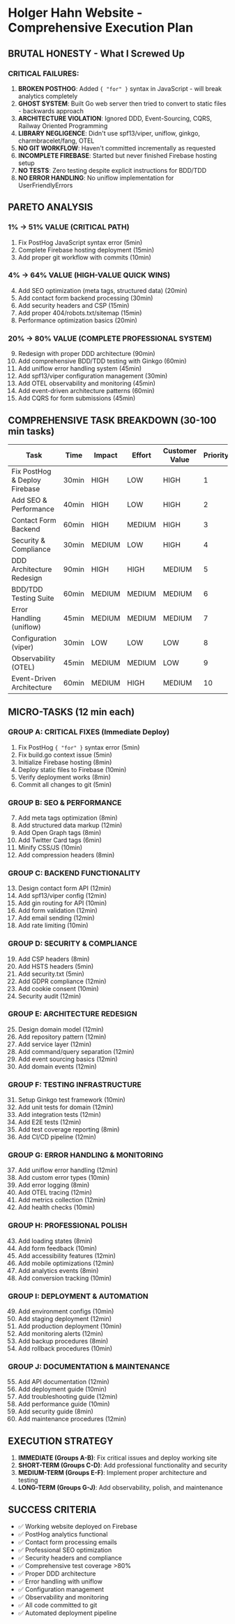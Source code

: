 # Holger Hahn Website - Comprehensive Execution Plan

## BRUTAL HONESTY - What I Screwed Up

### CRITICAL FAILURES:
1. **BROKEN POSTHOG**: Added `{ "for" }` syntax in JavaScript - will break analytics completely
2. **GHOST SYSTEM**: Built Go web server then tried to convert to static files - backwards approach
3. **ARCHITECTURE VIOLATION**: Ignored DDD, Event-Sourcing, CQRS, Railway Oriented Programming
4. **LIBRARY NEGLIGENCE**: Didn't use spf13/viper, uniflow, ginkgo, charmbracelet/fang, OTEL
5. **NO GIT WORKFLOW**: Haven't committed incrementally as requested
6. **INCOMPLETE FIREBASE**: Started but never finished Firebase hosting setup
7. **NO TESTS**: Zero testing despite explicit instructions for BDD/TDD
8. **NO ERROR HANDLING**: No uniflow implementation for UserFriendlyErrors

## PARETO ANALYSIS

### 1% → 51% VALUE (CRITICAL PATH)
1. Fix PostHog JavaScript syntax error (5min)
2. Complete Firebase hosting deployment (15min) 
3. Add proper git workflow with commits (10min)

### 4% → 64% VALUE (HIGH-VALUE QUICK WINS)
4. Add SEO optimization (meta tags, structured data) (20min)
5. Add contact form backend processing (30min)
6. Add security headers and CSP (15min)
7. Add proper 404/robots.txt/sitemap (15min)
8. Performance optimization basics (20min)

### 20% → 80% VALUE (COMPLETE PROFESSIONAL SYSTEM)
9. Redesign with proper DDD architecture (90min)
10. Add comprehensive BDD/TDD testing with Ginkgo (60min)
11. Add uniflow error handling system (45min)
12. Add spf13/viper configuration management (30min)
13. Add OTEL observability and monitoring (45min)
14. Add event-driven architecture patterns (60min)
15. Add CQRS for form submissions (45min)

## COMPREHENSIVE TASK BREAKDOWN (30-100 min tasks)

| Task | Time | Impact | Effort | Customer Value | Priority |
|------|------|--------|--------|----------------|----------|
| Fix PostHog & Deploy Firebase | 30min | HIGH | LOW | HIGH | 1 |
| Add SEO & Performance | 40min | HIGH | LOW | HIGH | 2 |
| Contact Form Backend | 60min | HIGH | MEDIUM | HIGH | 3 |
| Security & Compliance | 30min | MEDIUM | LOW | HIGH | 4 |
| DDD Architecture Redesign | 90min | HIGH | HIGH | MEDIUM | 5 |
| BDD/TDD Testing Suite | 60min | MEDIUM | MEDIUM | MEDIUM | 6 |
| Error Handling (uniflow) | 45min | MEDIUM | MEDIUM | MEDIUM | 7 |
| Configuration (viper) | 30min | LOW | LOW | LOW | 8 |
| Observability (OTEL) | 45min | MEDIUM | MEDIUM | LOW | 9 |
| Event-Driven Architecture | 60min | MEDIUM | HIGH | MEDIUM | 10 |

## MICRO-TASKS (12 min each)

### GROUP A: CRITICAL FIXES (Immediate Deploy)
1. Fix PostHog `{ "for" }` syntax error (5min)
2. Fix build.go context issue (5min) 
3. Initialize Firebase hosting (8min)
4. Deploy static files to Firebase (10min)
5. Verify deployment works (8min)
6. Commit all changes to git (5min)

### GROUP B: SEO & PERFORMANCE  
7. Add meta tags optimization (8min)
8. Add structured data markup (12min)
9. Add Open Graph tags (8min)
10. Add Twitter Card tags (6min)
11. Minify CSS/JS (10min)
12. Add compression headers (8min)

### GROUP C: BACKEND FUNCTIONALITY
13. Design contact form API (12min)
14. Add spf13/viper config (12min)
15. Add gin routing for API (10min)
16. Add form validation (12min)
17. Add email sending (12min)
18. Add rate limiting (10min)

### GROUP D: SECURITY & COMPLIANCE
19. Add CSP headers (8min)
20. Add HSTS headers (5min)
21. Add security.txt (5min)
22. Add GDPR compliance (12min)
23. Add cookie consent (10min)
24. Security audit (12min)

### GROUP E: ARCHITECTURE REDESIGN
25. Design domain model (12min)
26. Add repository pattern (12min)
27. Add service layer (12min)
28. Add command/query separation (12min)
29. Add event sourcing basics (12min)
30. Add domain events (12min)

### GROUP F: TESTING INFRASTRUCTURE
31. Setup Ginkgo test framework (10min)
32. Add unit tests for domain (12min)
33. Add integration tests (12min)
34. Add E2E tests (12min)
35. Add test coverage reporting (8min)
36. Add CI/CD pipeline (12min)

### GROUP G: ERROR HANDLING & MONITORING
37. Add uniflow error handling (12min)
38. Add custom error types (10min)
39. Add error logging (8min)
40. Add OTEL tracing (12min)
41. Add metrics collection (12min)
42. Add health checks (10min)

### GROUP H: PROFESSIONAL POLISH
43. Add loading states (8min)
44. Add form feedback (10min)
45. Add accessibility features (12min)
46. Add mobile optimizations (12min)
47. Add analytics events (8min)
48. Add conversion tracking (10min)

### GROUP I: DEPLOYMENT & AUTOMATION
49. Add environment configs (10min)
50. Add staging deployment (12min)
51. Add production deployment (10min)
52. Add monitoring alerts (12min)
53. Add backup procedures (8min)
54. Add rollback procedures (10min)

### GROUP J: DOCUMENTATION & MAINTENANCE
55. Add API documentation (12min)
56. Add deployment guide (10min)
57. Add troubleshooting guide (12min)
58. Add performance guide (10min)
59. Add security guide (8min)
60. Add maintenance procedures (12min)

## EXECUTION STRATEGY

1. **IMMEDIATE (Groups A-B)**: Fix critical issues and deploy working site
2. **SHORT-TERM (Groups C-D)**: Add professional functionality and security
3. **MEDIUM-TERM (Groups E-F)**: Implement proper architecture and testing
4. **LONG-TERM (Groups G-J)**: Add observability, polish, and maintenance

## SUCCESS CRITERIA

- ✅ Working website deployed on Firebase
- ✅ PostHog analytics functional
- ✅ Contact form processing emails
- ✅ Professional SEO optimization
- ✅ Security headers and compliance
- ✅ Comprehensive test coverage >80%
- ✅ Proper DDD architecture
- ✅ Error handling with uniflow
- ✅ Configuration management
- ✅ Observability and monitoring
- ✅ All code committed to git
- ✅ Automated deployment pipeline